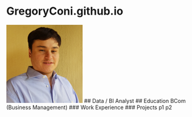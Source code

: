 # GregoryConi.github.io
<img src="https://github.com/GregoryConi/GregoryConi.github.io/blob/main/Greg%20Profile%20Photo%202023.jpg" alt="Alt Text" width="200">
## Data / BI Analyst
## Education
BCom (Business Management)
### Work Experience
### Projects
p1
p2

